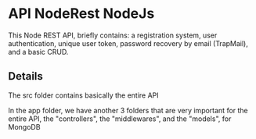 # API NodeRest NodeJs

This Node REST API, briefly contains: a registration system, user authentication, unique user token, password recovery by email (TrapMail), and a basic CRUD.  

## Details

The src folder contains basically the entire API  

In the app folder, we have another 3 folders that are very important for the entire API, the "controllers", the "middlewares", and the "models", for MongoDB